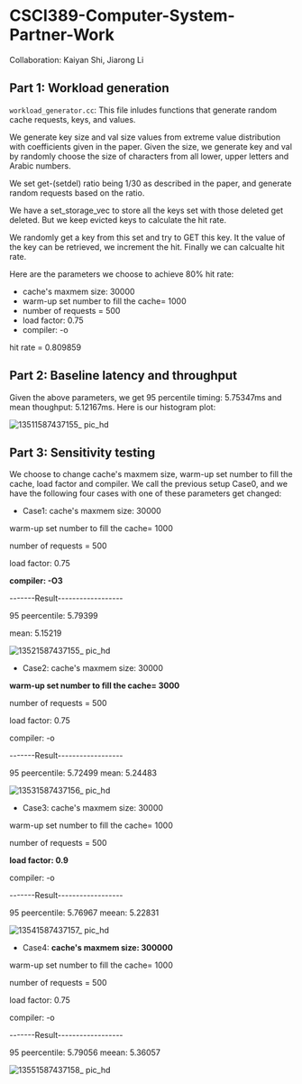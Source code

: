 # CSCI389-Computer-System-Partner-Work
Collaboration: Kaiyan Shi, Jiarong Li

## Part 1: Workload generation
`workload_generator.cc`: This file inludes functions that generate random cache requests, keys, and values. 

We generate key size and val size values from extreme value distribution with coefficients given in the paper. Given the size, we generate key and val by randomly choose the size of characters from all lower, upper letters and Arabic numbers.

We set get-(setdel) ratio being 1/30 as described in the paper, and generate random requests based on the ratio. 

We have a set_storage_vec to store all the keys set with those deleted get deleted. But we keep evicted keys to calculate the hit rate.

We randomly get a key from this set and try to GET this key. It the value of the key can be retrieved, we increment the hit. Finally we can calcualte hit rate.

Here are the parameters we choose to achieve 80% hit rate:

+ cache's maxmem size: 30000
+ warm-up set number to fill the cache= 1000
+ number of requests = 500
+ load factor: 0.75
+ compiler: -o

hit rate = 0.809859

## Part 2: Baseline latency and throughput

Given the above parameters, we get 95 percentile timing: 5.75347ms and mean thoughput: 5.12167ms. Here is our histogram plot:

![13511587437155_ pic_hd](https://user-images.githubusercontent.com/43858610/79820365-e74dc280-8340-11ea-8faf-c9ae001ca25f.jpg)


## Part 3: Sensitivity testing

We choose to change cache's maxmem size, warm-up set number to fill the cache,  load factor and compiler. We call the previous setup Case0, and we have the following four cases with one of these parameters get changed:

+ Case1:
cache's maxmem size: 30000

warm-up set number to fill the cache= 1000

number of requests = 500

load factor: 0.75

**compiler: -O3**

-------Result------------------

95 peercentile: 5.79399

mean: 5.15219


![13521587437155_ pic_hd](https://user-images.githubusercontent.com/43858610/79820397-f92f6580-8340-11ea-8318-c4007a586be3.jpg)

+ Case2:
cache's maxmem size: 30000

**warm-up set number to fill the cache= 3000**

number of requests = 500

load factor: 0.75

compiler: -o

-------Result------------------

95 peercentile: 5.72499
mean: 5.24483

![13531587437156_ pic_hd](https://user-images.githubusercontent.com/43858610/79820404-ffbddd00-8340-11ea-8370-420406787971.jpg)

+ Case3:
cache's maxmem size: 30000

warm-up set number to fill the cache= 1000

number of requests = 500

**load factor: 0.9**

compiler: -o

-------Result------------------

95 peercentile: 5.76967
meean: 5.22831

![13541587437157_ pic_hd](https://user-images.githubusercontent.com/43858610/79820420-08161800-8341-11ea-8701-bb574b4ab2d2.jpg)

+ Case4:
**cache's maxmem size: 300000**

warm-up set number to fill the cache= 1000

number of requests = 500

load factor: 0.75

compiler: -o

-------Result------------------

95 peercentile: 5.79056
meean: 5.36057

![13551587437158_ pic_hd](https://user-images.githubusercontent.com/43858610/79820431-0ea48f80-8341-11ea-98bf-a58f3cea542f.jpg)


